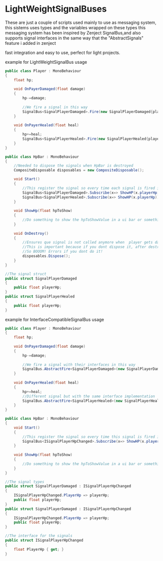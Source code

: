 # LightWeightSignalBuses
These are just a couple of scripts used mainly to use as messaging system, this sistems uses types and the variables wrapped on these types
this messaging system has been inspired by Zenject SignalBus,and also supports signal interfaces in the same way that the "AbstractSignals" feature i added in zenject

fast integration and easy to use, perfect for light projects.



example for LightWeightSignalBus usage
```csharp
public class Player : MonoBehaviour
{
    float hp;
  
    void OnPayerDamaged(float damage)
    {
        hp-=damage;
    
        //We fire a signal in this way
        SignalBus<SignalPlayerDamaged>.Fire(new SignalPlayerDamaged{playerHp = hp});
    }
    
    void OnPayerHealed(float heal)
    {
        hp+=heal;
        SignalBus<SignalPlayerHealed>.Fire(new SignalPlayerHealed{playerHp = hp});
    }
}

public class HpBar : MonoBehaviour
{
    //Needed to dispose the signals when HpBar is destroyed
    CompositeDisposable disposables = new CompositeDisposable();

    void Start()
    {
        //This register the signal so every time each signal is fired it calls ShowHP with its data
        SignalBus<SignalPlayerDamaged>.Subscribe(x=> ShowHP(x.playerHp)).AddTo(disposables);
        SignalBus<SignalPlayerHealed>.Subscribe(x=> ShowHP(x.playerHp)).AddTo(disposables);
    }
  
    void ShowHp(float hpToShow)
    {
        //Do something to show the hpToShowValue in a ui bar or something
    }
    
    void OnDestroy()
    {
        //Ensures que signal is not called anymore when  player gets damage, when the HpBar is destroyed
        //This is important because if you dont dispose it, after destroying the HpBar, the signal will try to call ShowHP of the Destroyed HpBar
        //So BOOOM! Errors if you dont do it!
        disposables.Dispose();
    }
}

//The signal struct
public struct SignalPlayerDamaged
{
    public float playerHp;
}
public struct SignalPlayerHealed
{
    public float playerHp;
}
```


example for InterfaceCompatibleSignalBus usage
```csharp
public class Player : MonoBehaviour
{
    float hp;
  
    void OnPayerDamaged(float damage)
    {
        hp-=damage;
    
        //We fire a signal with their interfaces in this way
        SignalBus.AbstractFire<SignalPlayerDamaged>(new SignalPlayerDamaged{playerHp = hp});
    }
    
    void OnPayerHealed(float heal)
    {
        hp+=heal;
        //Different signal but with the same interface implementation
        SignalBus.AbstractFire<SignalPlayerHealed>(new SignalPlayerHealed{playerHp = hp});
    }
}

public class HpBar : MonoBehaviour
{
    void Start()
    {
        //This register the signal so every time this signal is fired it calls ShowHP with its data;
        SignalBus<ISignalPlayerHpChanged>.Subscribe(x=> ShowHP(x.playerHp))
    }
  
    void ShowHp(float hpToShow)
    {
        //Do something to show the hpToShowValue in a ui bar or something
    }
}

//The signal types
public struct SignalPlayerDamaged : ISignalPlayerHpChanged
{
    ISignalPlayerHpChanged.PlayerHp => playerHp;
    public float playerHp;
}
public struct SignalPlayerDamaged : ISignalPlayerHpChanged
{
    ISignalPlayerHpChanged.PlayerHp => playerHp;
    public float playerHp;
}

//The interface for the signals
public struct ISignalPlayerHpChanged
{
    float PlayerHp { get; }
}
```
